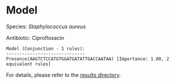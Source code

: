 
# Model

Species: *Staphylococcus aureus*

Antibiotic: Ciprofloxacin

```
Model (Conjunction - 1 rules):
------------------------------
Presence(AAGTCTCCATGTGGATGATATTGACCAATAA) [Importance: 1.00, 2 equivalent rules]

```

For details, please refer to the [results directory](../../../../../results/scm_b/staphylococcus%20aureus/ciprofloxacin/repeat_4/).

